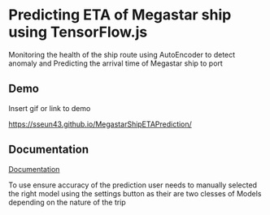 
# Predicting ETA of Megastar ship using TensorFlow.js

Monitoring the health of the ship route using AutoEncoder to detect anomaly and Predicting the arrival time of Megastar ship to port 




## Demo

Insert gif or link to demo

  https://sseun43.github.io/MegastarShipETAPrediction/
## Documentation

[Documentation](https://linktodocumentation)

  To use ensure accuracy of the prediction user needs to manually selected the right model using the settings button as their are two clesses of Models depending on the nature of the trip